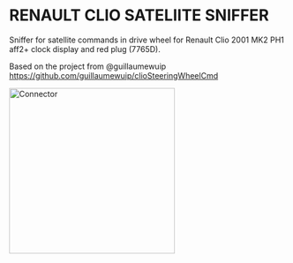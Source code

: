 # RENAULT CLIO SATELIITE SNIFFER

Sniffer for satellite commands in drive wheel for Renault Clio 2001 MK2 PH1 aff2+ clock display and red plug (7765D).

Based on the project from @guillaumewuip https://github.com/guillaumewuip/clioSteeringWheelCmd


<img src="https://github.com/felipepessoa/clioControllerSniffer/assets/13682754/a5db19a0-74dd-4154-b1c7-4a455dba4f9d" alt="Connector" width="300" height="300" />

